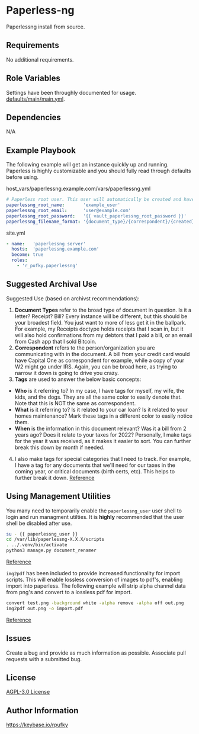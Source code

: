 # Paperless-ng
Paperlessng install from source.

## Requirements
No additional requirements.

## Role Variables
Settings have been throughly documented for usage.
[defaults/main/main.yml](https://github.com/r-pufky/ansible_paperlessng/blob/main/defaults/main/main.yml).

## Dependencies
N/A

## Example Playbook
The following example will get an instance quickly up and running. Paperless
is highly customizable and you should fully read through defaults before using.

host_vars/paperlessng.example.com/vars/paperlessng.yml
``` yaml
# Paperless root user. This user will automatically be created and have root.
paperlessng_root_name:       'example_user'
paperlessng_root_email:      'user@example.com'
paperlessng_root_password:   '{{ vault_paperlessng_root_password }}'
paperlessng_filename_format: '{document_type}/{correspondent}/{created}-{title}-[{tag_list}]'
```

site.yml
``` yaml
- name:   'paperlessng server'
  hosts:  'paperlessng.example.com'
  become: true
  roles:
    - 'r_pufky.paperlessng'
```

## Suggested Archival Use
Suggested Use (based on archivst recommendations):

1. **Document Types** refer to the broad type of document in question. Is it
  a letter? Receipt? Bill? Every instance will be different, but this should
  be your broadest field. You just want to more of less get it in the
  ballpark. For example, my Receipts doctype holds receipts that I scan in,
  but it will also hold confirmations from my debtors that I paid a bill, or
  an email from Cash app that I sold Bitcoin.
2. **Correspondent** refers to the person/organization you are communicating
  with in the document. A bill from your credit card would have Capital One
  as correspondent for example, while a copy of your W2 might go under IRS.
  Again, you can be broad here, as trying to narrow it down is going to
  drive you crazy.
3. **Tags** are used to answer the below basic concepts:
  * **Who** is it referring to? In my case, I have tags for myself, my wife,
    the kids, and the dogs. They are all the same color to easily denote
    that. Note that this is NOT the same as correspondent.
  * **What** is it referring to? Is it related to your car loan? Is it
    related to your homes maintenance? Mark these tags in a different color
    to easily notice them.
  * **When** is the information in this document relevant? Was it a bill from
    2 years ago? Does it relate to your taxes for 2022? Personally, I make
    tags for the year it was received, as it makes it easier to sort. You can
    further break this down by month if needed.
4. I also make tags for special categories that I need to track. For example,
  I have a tag for any documents that we'll need for our taxes in the coming
  year, or critical documents (birth certs, etc). This helps to further
  break it down.
[Reference](https://old.reddit.com/r/selfhosted/comments/sdv0rr/paperless_ng_which_tags_document_types/hugenfp/)

## Using Management Utilities
You many need to temporarily enable the `paperlessng_user` user shell to login
and run managment utilties. It is **highly** recommended that the user shell be
disabled after use.

```bash
su - {{ paperlessng_user }}
cd /var/lib/paperlessng-X.X.X/scripts
. ../.venv/bin/activate
python3 manage.py document_renamer
```
[Reference](https://paperless-ng.readthedocs.io/en/latest/administration.html?highlight=management%20utilies#management-utilities)

`img2pdf` has been included to provide increased functionality for import
scripts. This will enable lossless conversion of images to pdf's, enabling
import into paperless. The following example will strip alpha channel data from
png's and convert to a lossless pdf for import.

```bash
convert test.png -background white -alpha remove -alpha off out.png
img2pdf out.png -o import.pdf
```
[Reference](https://github.com/josch/img2pdf)

## Issues
Create a bug and provide as much information as possible.
Associate pull requests with a submitted bug.

## License
[AGPL-3.0 License](https://github.com/r-pufky/ansible_paperlessng/blob/main/LICENSE)

## Author Information
https://keybase.io/rpufky

